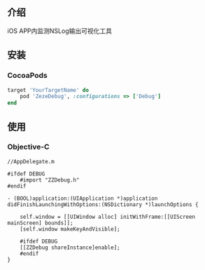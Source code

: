 ## 介绍
iOS APP内监测NSLog输出可视化工具
## 安装

### CocoaPods

```ruby
target 'YourTargetName' do
    pod 'ZezeDebug', :configurations => ['Debug']
end
```

## 使用

### Objective-C

	//AppDelegate.m
	 
    #ifdef DEBUG
        #import "ZZDebug.h"
    #endif

	- (BOOL)application:(UIApplication *)application didFinishLaunchingWithOptions:(NSDictionary *)launchOptions {

		self.window = [[UIWindow alloc] initWithFrame:[[UIScreen mainScreen] bounds]];
    	[self.window makeKeyAndVisible];

		#ifdef DEBUG
        [[ZZDebug shareInstance]enable];
    	#endif
	}

    
